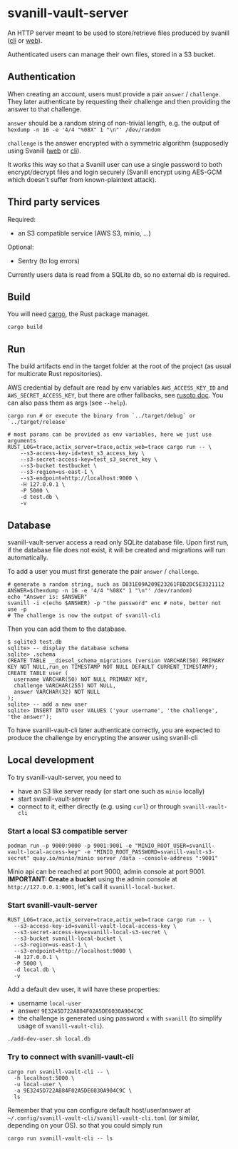 # svanill-vault-server

An HTTP server meant to be used to store/retrieve files produced by svanill ([cli](https://github.com/svanill/svanill-cli) or [web](https://github.com/svanill/svanill)).

Authenticated users can manage their own files, stored in a S3 bucket.


## Authentication

When creating an account, users must provide a pair `answer` / `challenge`. They later authenticate by requesting their challenge and then providing the answer to that challenge.

`answer` should be a random string of non-trivial length, e.g. the output of `hexdump -n 16 -e '4/4 "%08X" 1 "\n"' /dev/random`

`challenge` is the answer encrypted with a symmetric algorithm (supposedly using Svanill ([web](https://github.com/svanill/svanill) or [cli](https://github.com/svanill/svanill-cli)).

It works this way so that a Svanill user can use a single password to both encrypt/decrypt files and login securely (Svanill encrypt using AES-GCM which doesn't suffer from known-plaintext attack).


## Third party services

Required:
- an S3 compatible service (AWS S3, minio, ...)

Optional:
- Sentry (to log errors)

Currently users data is read from a SQLite db, so no external db is required.

## Build

You will need [cargo](https://doc.rust-lang.org/cargo/getting-started/installation.html), the Rust package manager.

```
cargo build
```

## Run

The build artifacts end in the target folder at the root of the project (as usual for multicrate Rust repositories).

AWS credential by default are read by env variables `AWS_ACCESS_KEY_ID` and `AWS_SECRET_ACCESS_KEY`, but there are other fallbacks, see [rusoto doc](https://github.com/rusoto/rusoto/blob/master/AWS-CREDENTIALS.md).
You can also pass them as args (see `--help`).

```
cargo run # or execute the binary from `../target/debug` or `../target/release`
```

```
# most params can be provided as env variables, here we just use arguments
RUST_LOG=trace,actix_server=trace,actix_web=trace cargo run -- \
    --s3-access-key-id=test_s3_access_key \
    --s3-secret-access-key=test_s3_secret_key \
    --s3-bucket testbucket \
    --s3-region=us-east-1 \
    --s3-endpoint=http://localhost:9000 \
    -H 127.0.0.1 \
    -P 5000 \
    -d test.db \
    -v
```

## Database

svanill-vault-server access a read only SQLite database file.
Upon first run, if the database file does not exist, it will be created and migrations will run automatically.

To add a user you must first generate the pair `answer` / `challenge`.

```
# generate a random string, such as D831E09A209E23261FBD2DC5E3321112
ANSWER=$(hexdump -n 16 -e '4/4 "%08X" 1 "\n"' /dev/random)
echo "Answer is: $ANSWER"
svanill -i <(echo $ANSWER) -p "the password" enc # note, better not use -p
# The challenge is now the output of svanill-cli
```

Then you can add them to the database.

```
$ sqlite3 test.db
sqlite> -- display the database schema
sqlite> .schema
CREATE TABLE __diesel_schema_migrations (version VARCHAR(50) PRIMARY KEY NOT NULL,run_on TIMESTAMP NOT NULL DEFAULT CURRENT_TIMESTAMP);
CREATE TABLE user (
  username VARCHAR(50) NOT NULL PRIMARY KEY,
  challenge VARCHAR(255) NOT NULL,
  answer VARCHAR(32) NOT NULL
);
sqlite> -- add a new user
sqlite> INSERT INTO user VALUES ('your username', 'the challenge', 'the answer');
```

To have svanill-vault-cli later authenticate correctly, you are expected to produce the challenge by encrypting the answer using svanill-cli

## Local development

To try svanill-vault-server, you need to
- have an S3 like server ready (or start one such as `minio` locally)
- start svanill-vault-server
- connect to it, either directly (e.g. using `curl`) or through `svanill-vault-cli`


### Start a local S3 compatible server


```
podman run -p 9000:9000 -p 9001:9001 -e "MINIO_ROOT_USER=svanill-vault-local-access-key" -e "MINIO_ROOT_PASSWORD=svanill-vault-s3-secret" quay.io/minio/minio server /data --console-address ":9001"
```

Minio api can be reached at port 9000, admin console at port 9001.
**IMPORTANT: Create a bucket** using the admin console at `http://127.0.0.1:9001`, let's call it `svanill-local-bucket`.

### Start svanill-vault-server


```
RUST_LOG=trace,actix_server=trace,actix_web=trace cargo run -- \
  --s3-access-key-id=svanill-vault-local-access-key \
  --s3-secret-access-key=svanill-local-s3-secret \
  --s3-bucket svanill-local-bucket \
  --s3-region=us-east-1 \
  --s3-endpoint=http://localhost:9000 \
  -H 127.0.0.1 \
  -P 5000 \
  -d local.db \
  -v
```

Add a default dev user, it will have these properties:
- username `local-user`
- answer `9E3245D722A884F02A5DE6030A904C9C`
- the challenge is generated using password `x` with `svanill` (to simplify usage of `svanill-vault-cli`).

```
./add-dev-user.sh local.db
```

### Try to connect with svanill-vault-cli

```
cargo run svanill-vault-cli -- \
  -h localhost:5000 \
  -u local-user \
  -a 9E3245D722A884F02A5DE6030A904C9C \
  ls
```

Remember that you can configure default host/user/answer at
`~/.config/svanill-vault-cli/svanill-vault-cli.toml` (or similar, depending on your OS).
so that you could simply run

```
cargo run svanill-vault-cli -- ls
```



